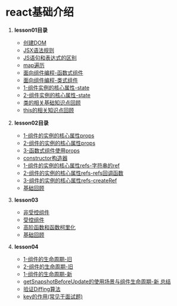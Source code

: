 # react基础介绍 
1. **lesson01目录**  
   * [创建DOM](lesson01//lesson_01.html)
   * [JSX语法规则](lesson01//lesson_02.html)
   * [JS语句和表达式的区别](lesson01//lesson_03.html)
   * [map遍历](lesson01//lesson_04.html)
   * [面向组件编程-函数式组件](lesson01//lesson_05.html)
   * [面向组件编程-类式组件](lesson01//lesson_06.html)
   * [1-组件实例的核心属性-state](lesson01//lesson_07.html)
   * [2-组件实例的核心属性-state](lesson01//lesson_08.html)
   * [类的相关基础知识点回顾](lesson01/class_basis/class_basis_01.html)
   * [this的相关知识点回顾](lesson01/class_basis/this.html)  


2. **lesson02目录**
   * [1-组件的实例的核心属性props](lesson02/lesson_01.html)
   * [2-组件的实例的核心属性props](lesson02/lesson_02.html)  
   * [3-函数式组件使用props](lesson02/lesson_04.html)    
   * [constructor构造器](lesson02/lesson_03.html)  
   * [1-组件的实例的核心属性refs-字符串的ref](lesson02/lesson_05.html)  
   * [2-组件的实例的核心属性refs-refs回调函数](lesson02/lesson_06.html)  
   * [3-组件的实例的核心属性refs-createRef](lesson02/lesson_07.html)
   * [基础回顾](lesson02/class_basis/class_basis_01.html)  

   
3. **lesson03**  
   * [非受控组件](lesson03/lesson_01.html) 
   * [受控组件](lesson03/lesson_02.html) 
   * [高阶函数和函数柯里化](lesson03/lesson_03.html)  
   * [基础回顾](lesson03/class_basic/)  
4. **lesson04**
   * [1-组件的生命周期-旧](lesson04/lesson_01.html)
   * [2-组件的生命周期-旧](lesson04/lesson_02.html)
   * [1-组件的生命周期-新](lesson04/lesson_03.html)
   * [getSnapshotBeforeUpdate的使用场景与组件生命周期-新 总结](lesson04/lesson_04.html)  
   * [验证Diffing算法](lesson04/lesson_05.html)
   * [key的作用(常见于面试题)](lesson04/lesson_06.html)